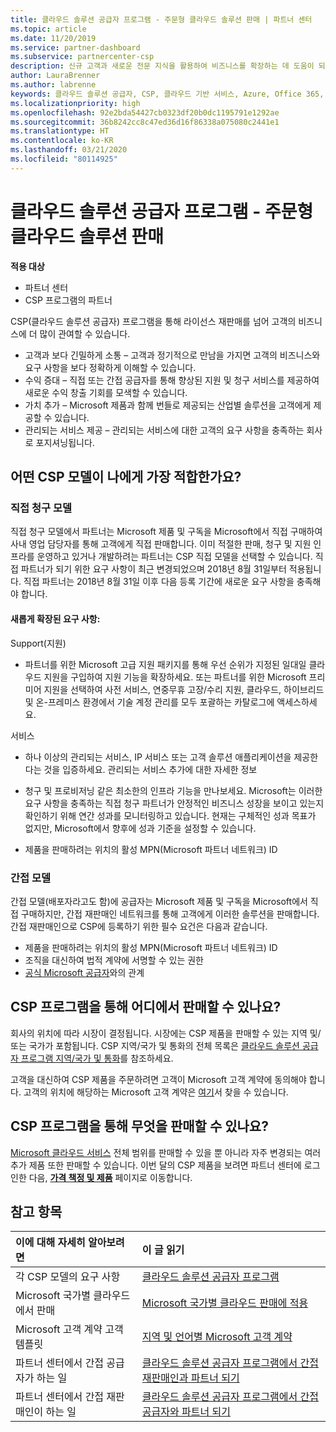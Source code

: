 ```yaml
---
title: 클라우드 솔루션 공급자 프로그램 - 주문형 클라우드 솔루션 판매 | 파트너 센터
ms.topic: article
ms.date: 11/20/2019
ms.service: partner-dashboard
ms.subservice: partnercenter-csp
description: 신규 고객과 새로운 전문 지식을 활용하여 비즈니스를 확장하는 데 도움이 되는 클라우드 솔루션 공급자 프로그램의 혜택 및 여러 가지 모델에 대해 자세히 알아봅니다.
author: LauraBrenner
ms.author: labrenne
keywords: 클라우드 솔루션 공급자, CSP, 클라우드 기반 서비스, Azure, Office 365, Dynamics, CSP 파트너, CSP에서 판매, 직접 파트너, 직접 CSP 파트너, 간접 CSP 재판매인, 직접 CSP, 간접 CSP, 직접 모델, 간접 모델, 간접 재판매인, 간접 공급자, 공급자, 배포자, 클라우드 솔루션 공급자 프로그램
ms.localizationpriority: high
ms.openlocfilehash: 92e2bda54427cb0323df20b0dc1195791e1292ae
ms.sourcegitcommit: 36b8242cc8c47ed36d16f86338a075080c2441e1
ms.translationtype: HT
ms.contentlocale: ko-KR
ms.lasthandoff: 03/21/2020
ms.locfileid: "80114925"
---
```

# <a name="cloud-solution-provider-program---selling-in-demand-cloud-solutions"></a>클라우드 솔루션 공급자 프로그램 - 주문형 클라우드 솔루션 판매 

**적용 대상**

- 파트너 센터
- CSP 프로그램의 파트너

CSP(클라우드 솔루션 공급자) 프로그램을 통해 라이선스 재판매를 넘어 고객의 비즈니스에 더 많이 관여할 수 있습니다.
 
- 고객과 보다 긴밀하게 소통 – 고객과 정기적으로 만남을 가지면 고객의 비즈니스와 요구 사항을 보다 정확하게 이해할 수 있습니다.
- 수익 증대 – 직접 또는 간접 공급자를 통해 향상된 지원 및 청구 서비스를 제공하여 새로운 수익 창출 기회를 모색할 수 있습니다.  
- 가치 추가 – Microsoft 제품과 함께 번들로 제공되는 산업별 솔루션을 고객에게 제공할 수 있습니다.
- 관리되는 서비스 제공 – 관리되는 서비스에 대한 고객의 요구 사항을 충족하는 회사로 포지셔닝됩니다. 

## <a name="which-csp-model-is-best-for-me"></a>어떤 CSP 모델이 나에게 가장 적합한가요?

### <a name="direct-bill-model"></a>직접 청구 모델

 직접 청구 모델에서 파트너는 Microsoft 제품 및 구독을 Microsoft에서 직접 구매하여 사내 영업 담당자를 통해 고객에게 직접 판매합니다. 이미 적절한 판매, 청구 및 지원 인프라를 운영하고 있거나 개발하려는 파트너는 CSP 직접 모델을 선택할 수 있습니다. 직접 파트너가 되기 위한 요구 사항이 최근 변경되었으며 2018년 8월 31일부터 적용됩니다. 직접 파트너는 2018년 8월 31일 이후 다음 등록 기간에 새로운 요구 사항을 충족해야 합니다.


#### <a name="new-expanded-requirements"></a>새롭게 확장된 요구 사항:

Support(지원)
- 파트너를 위한 Microsoft 고급 지원 패키지를 통해 우선 순위가 지정된 일대일 클라우드 지원을 구입하여 지원 기능을 확장하세요. 또는 파트너를 위한 Microsoft 프리미어 지원을 선택하여 사전 서비스, 연중무휴 고장/수리 지원, 클라우드, 하이브리드 및 온-프레미스 환경에서 기술 계정 관리를 모두 포괄하는 카탈로그에 액세스하세요. 

서비스

- 하나 이상의 관리되는 서비스, IP 서비스 또는 고객 솔루션 애플리케이션을 제공한다는 것을 입증하세요. 관리되는 서비스 추가에 대한 자세한 정보

- 청구 및 프로비저닝 같은 최소한의 인프라 기능을 만나보세요.
Microsoft는 이러한 요구 사항을 충족하는 직접 청구 파트너가 안정적인 비즈니스 성장을 보이고 있는지 확인하기 위해 연간 성과를 모니터링하고 있습니다. 현재는 구체적인 성과 목표가 없지만, Microsoft에서 향후에 성과 기준을 설정할 수 있습니다. 

- 제품을 판매하려는 위치의 활성 MPN(Microsoft 파트너 네트워크) ID


### <a name="indirect-model"></a>간접 모델

간접 모델(배포자라고도 함)에 공급자는 Microsoft 제품 및 구독을 Microsoft에서 직접 구매하지만, 간접 재판매인 네트워크를 통해 고객에게 이러한 솔루션을 판매합니다. 간접 재판매인으로 CSP에 등록하기 위한 필수 요건은 다음과 같습니다.

- 제품을 판매하려는 위치의 활성 MPN(Microsoft 파트너 네트워크) ID
- 조직을 대신하여 법적 계약에 서명할 수 있는 권한
- [공식 Microsoft 공급자](https://partnercenter.microsoft.com/partner/find-a-provider)와의 관계


## <a name="where-can-i-sell-through-the-csp-program"></a>CSP 프로그램을 통해 어디에서 판매할 수 있나요?

회사의 위치에 따라 시장이 결정됩니다. 시장에는 CSP 제품을 판매할 수 있는 지역 및/또는 국가가 포함됩니다. CSP 지역/국가 및 통화의 전체 목록은 [클라우드 솔루션 공급자 프로그램 지역/국가 및 통화](regional-authorization-overview.md)를 참조하세요.

고객을 대신하여 CSP 제품을 주문하려면 고객이 Microsoft 고객 계약에 동의해야 합니다. 고객의 위치에 해당하는 Microsoft 고객 계약은 [여기](agreements.md)서 찾을 수 있습니다.  

## <a name="what-can-i-sell-through-the-csp-program"></a>CSP 프로그램을 통해 무엇을 판매할 수 있나요?

[Microsoft 클라우드 서비스](https://partner.microsoft.com/cloud-solution-provider/products-and-services) 전체 범위를 판매할 수 있을 뿐 아니라 자주 변경되는 여러 추가 제품 또한 판매할 수 있습니다. 이번 달의 CSP 제품을 보려면 파트너 센터에 로그인한 다음, [**가격 책정 및 제품**](https://partnercenter.microsoft.com/pcv/sales) 페이지로 이동합니다.

## <a name="see-also"></a>참고 항목 


|**이에 대해 자세히 알아보려면**   |**이 글 읽기**   |
|:---------------------------|:--------------------|
|각 CSP 모델의 요구 사항   | [클라우드 솔루션 공급자 프로그램](https://partnercenter.microsoft.com/partner/cloud-solution-provider)|
|Microsoft 국가별 클라우드에서 판매   | [Microsoft 국가별 클라우드 판매에 적용](csp-national-clouds-overview.md)|
|Microsoft 고객 계약 고객 템플릿   |[지역 및 언어별 Microsoft 고객 계약](agreements.md)|
|파트너 센터에서 간접 공급자가 하는 일  |[클라우드 솔루션 공급자 프로그램에서 간접 재판매인과 파트너 되기](indirect-provider-tasks-in-partner-center.md)|
|파트너 센터에서 간접 재판매인이 하는 일   |[클라우드 솔루션 공급자 프로그램에서 간접 공급자와 파트너 되기](indirect-reseller-tasks-in-partner-center.md)|
